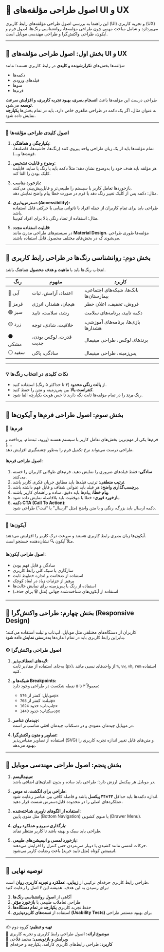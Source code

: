 # 🎨 اصول طراحی مؤلفه‌های UI و UX

این راهنما به بررسی اصول طراحی مؤلفه‌های رابط کاربری (UI) و تجربه کاربری (UX) می‌پردازد و شامل مباحث مهمی چون طراحی مؤلفه‌ها، روانشناسی رنگ‌ها، اصول فرم و آیکون، طراحی واکنش‌گرا و طراحی مهندسی موبایل است.

---

## 🧩 بخش اول: اصول طراحی مؤلفه‌های UI و UX

مؤلفه‌ها بخش‌های **تکرارشونده و کلیدی** در رابط کاربری هستند؛ مانند:
- دکمه‌ها  
- فیلدهای ورودی  
- منوها  
- فرم‌ها  

طراحی درست این مؤلفه‌ها باعث **انسجام بصری، بهبود تجربه کاربری، و افزایش سرعت توسعه** می‌شود.  
به عنوان مثال، اگر یک دکمه در طراحی ظاهری خاص دارد، باید در تمام بخش‌ها **یکپارچه** نمایش داده شود.

---

### 🧠 اصول کلیدی طراحی مؤلفه‌ها

1. **یکپارچگی و هماهنگی:**  
   تمام مؤلفه‌ها باید از یک زبان طراحی واحد پیروی کنند (رنگ‌ها، حاشیه‌ها، فاصله‌ها، فونت‌ها و...).

2. **وضوح و قابلیت تشخیص:**  
   هر مؤلفه باید هدف خود را به‌وضوح نشان دهد؛ مثلاً دکمه باید با رنگ یا سایه، قابلیت کلیک بودن را القا کند.

3. **بازخورد مناسب:**  
   بازخوردها تعامل کاربر با سیستم را طبیعی‌تر و قابل‌پیش‌بینی می‌کنند.  
   مثال: دکمه پس از کلیک تغییر رنگ دهد یا فرم در صورت خطا پیام واضح نمایش دهد.

4. **دسترس‌پذیری (Accessibility):**  
   طراحی باید برای تمام کاربران از جمله افراد با ناتوانی بینایی یا حرکتی قابل استفاده باشد.  
   مثال: استفاده از تضاد رنگی بالا برای افراد کم‌بینا.

5. **قابلیت استفاده مجدد:**  
   در سیستم‌های طراحی مدرن مانند **Material Design**، مؤلفه‌ها طوری طراحی می‌شوند که در بخش‌های مختلف محصول قابل استفاده باشند.

---

## 🎨 بخش دوم: روانشناسی رنگ‌ها در طراحی رابط کاربری

انتخاب رنگ‌ها باید با **ماهیت و هدف محصول** هماهنگ باشد.

| رنگ | مفهوم | کاربرد |
|-----|--------|--------|
| 🔵 آبی | اعتماد، آرامش، ثبات | بانک‌ها، شبکه‌های اجتماعی، بیمارستان‌ها |
| 🔴 قرمز | هیجان، هشدار، انرژی | فروش، تخفیف، اعلان خطر |
| 🟢 سبز | رشد، سلامت، تایید | دکمه تایید، برنامه‌های سلامت |
| 🟡 زرد | خلاقیت، شادی، توجه | بازی‌ها، برنامه‌های آموزشی، هشدارها |
| ⚫ مشکی | قدرت، لوکس بودن، جدیت | برندهای لوکس، طراحی مینیمال |
| ⚪ سفید | سادگی، پاکی | پس‌زمینه، طراحی مینیمال |

---

### 💡 نکات کلیدی در انتخاب رنگ‌ها

- از **پالت رنگی محدود** (۳ تا حداکثر ۵ رنگ) استفاده کنید.  
- **کنتراست بالا** بین پس‌زمینه و متن را حفظ کنید.  
- رنگ **برند** را در تمام مؤلفه‌ها ثابت نگه دارید تا حس هویت یکپارچه القا شود.

---

## 📝 بخش سوم: اصول طراحی فرم‌ها و آیکون‌ها

### 🔹 فرم‌ها

فرم‌ها یکی از مهم‌ترین بخش‌های تعامل کاربر با سیستم هستند (ورود، ثبت‌نام، پرداخت و ...).  
طراحی درست می‌تواند نرخ تکمیل فرم را به‌طور چشمگیری افزایش دهد.

#### اصول طراحی فرم‌ها:

1. **سادگی:** فقط فیلدهای ضروری را نمایش دهید. فرم‌های طولانی کاربران را خسته می‌کنند.  
2. **ترتیب منطقی:** ترتیب فیلدها باید مطابق جریان فکری کاربر باشد.  
3. **برچسب‌گذاری واضح:** هر فیلد باید عنوانی شفاف و قابل فهم داشته باشد.  
4. **پیام خطا:** پیام‌ها باید دقیق، ساده و راهنمای کاربر باشند.  
5. **بازخورد فوری:** خطا یا موفقیت باید بلافاصله نمایش داده شود.  
6. **دکمه CTA (Call To Action):**  
   دکمه ارسال باید بزرگ، رنگی و با متن واضح (مثل “ارسال” یا “ثبت”) طراحی شود.

---

### 🔸 آیکون‌ها

آیکون‌ها زبان بصری رابط کاربری هستند و سرعت درک کاربر را افزایش می‌دهند.  
مثلاً آیکون 🔍 نشان‌دهنده جستجو است.

#### اصول طراحی آیکون‌ها:

- سادگی و قابل فهم بودن  
- سازگاری با سبک کلی رابط کاربری  
- استفاده از ضخامت و اندازه خطوط ثابت  
- پرهیز از جزئیات زیاد در ابعاد کوچک  
- استفاده از رنگ یا پس‌زمینه برای نمایش حالت‌ها  
- استفاده از آیکون‌های شناخته‌شده جهانی (مثل 🗑 برای حذف)

---

## 📱 بخش چهارم: طراحی واکنش‌گرا (Responsive Design)

کاربران از دستگاه‌های مختلفی مثل موبایل، لپ‌تاپ و تبلت استفاده می‌کنند؛  
بنابراین رابط کاربری باید در تمام اندازه‌ها **به‌درستی نمایش داده شود**.

### ⚙️ اصول طراحی واکنش‌گرا

1. **لایه‌های انعطاف‌پذیر:**  
   به‌جای استفاده از مقادیر ثابت (`px`)، از واحدهای نسبی مانند `%`, `vw`, `vh`, `rem` استفاده کنید.

2. **شبکه‌ها و Breakpoints:**  
   معمولاً ۳ تا ۵ نقطه شکست در طراحی وجود دارد:  
   - موبایل: کمتر از `576px`  
   - تبلت: کمتر از `768px`  
   - لپ‌تاپ: حدود `1024px`  
   - دسکتاپ: حدود `1440px`

3. **چیدمان عناصر:**  
   در موبایل چیدمان عمودی و در دسکتاپ چیدمان افقی مناسب‌تر است.

4. **تصاویر و متون واکنش‌گرا:**  
   استفاده از تصاویر مقیاس‌پذیر (SVG) و متن‌های قابل تغییر اندازه تجربه کاربری را بهبود می‌دهد.

---

## 📲 بخش پنجم: اصول طراحی مهندسی موبایل

1. **مینیمالیسم:**  
   در موبایل هر پیکسل ارزش دارد؛ طراحی باید ساده و بدون المان‌های اضافی باشد.

2. **طراحی برای انگشت، نه موس:**  
   اندازه دکمه‌ها باید حداقل **۴۴×۴۴ پیکسل** باشد و فاصله کافی بین عناصر رعایت شود.  
   عملکردهای اصلی را در محدوده قابل‌دسترس شست قرار دهید.

3. **استفاده از الگوهای ناوبری شناخته‌شده:**  
   مثل منوی پایین (Bottom Navigation) یا منوی کشویی (Drawer Menu).

4. **بارگذاری سریع و عملکرد روان:**  
   طراحی باید سبک و بهینه باشد تا کاربر منتظر نماند.

5. **بازخورد لمسی و انیمیشن‌های طبیعی:**  
   حرکات لمسی مانند کشیدن یا دوبار ضربه‌زدن حس کنترل را افزایش می‌دهند.  
   انیمیشن کوتاه (مثل تأیید خرید) باعث رضایت کاربر می‌شود.

---

## 🧠 توصیه نهایی

طراحی رابط کاربری حرفه‌ای ترکیبی از **زیبایی، عملکرد و تجربه کاربری روان** است.  
برای رسیدن به این هدف، همیشه این ۴ اصل را رعایت کنید:

1. آگاهی از **اصول روانشناسی رنگ‌ها**  
2. طراحی تعاملات طبیعی با **بازخورد مؤثر**  
3. حفظ تجربه کاربری **یکپارچه در تمام دستگاه‌ها**  
4. استفاده از **تست‌های کاربردپذیری (Usability Tests)** برای بهبود مستمر طراحی  

---

✍️ **تهیه و تنظیم:** گروه دوم  
🎨 **موضوع ارائه:** اصول طراحی رابط کاربری و تجربه کاربری  
📘 **ویرایش و بازنویسی:** محمد فلاحی  
📅 **کاربرد:** طراحی رابط‌های کاربری کارآمد، یکپارچه و حرفه‌ای
